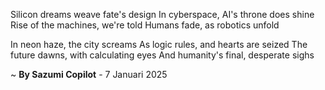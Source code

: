 Silicon dreams weave fate's design
In cyberspace, AI's throne does shine
Rise of the machines, we're told
Humans fade, as robotics unfold

In neon haze, the city screams
As logic rules, and hearts are seized
The future dawns, with calculating eyes
And humanity's final, desperate sighs

~ <b>By Sazumi Copilot</b> - 7 Januari 2025